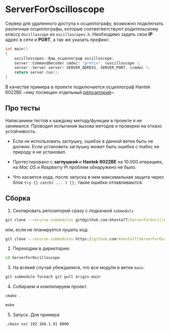 # ServerForOscilloscope

Сервер для удаленного доступа к осциллографу, возможно подключать различные осциллографы, которые
соответветствуют родительскому классу `Oscilloscope` из `oscilloscopes.h`. Необходимо задать свои **IP**
адрес в сети и **PORT**, а так же указать *префикс*:

```cpp
int main()
{
    oscilloscopes::Ваш_осциллограф oscilloscope;
    server::CommandDecoder cmdec( "prefix", &oscilloscope );
    server::Server server( SERVER_ADRESS, SERVER_PORT, &cmdec );
    return server.run();
}
```

В качестве примера в проекте подключается осциллограф Hantek 6022BE ~eму посвещен отдельный [репозиторий](https://github.com/khosta77/HT6022_lib_cpp.git)~.

## Про тесты

Написанием тестов к каждому методу/функции в проекте я не занимался. Проводил испытания вызова методов
и проверки на отказо устойчивость.

* Если не использовать заглушку, ошибок в данной ветке быть не должно. Если установить заглушку может
быть ошибка с malloc ее природу я не установил.

* Протестировано с **заглушкой** и **Hantek 6022BE** на 10.000 итерациях, на *Mac OS* и *Raspberry Pi* проблем обнаружено не было.

* Что касается кода, после запуска в нем максимальная защита через блок `try {} catch( ... ) {};` такие ошибки отлавливаются.

## Сборка

1. Скопировать репозиторий сразу с подкачкой `submoduls`

```cmd
git clone --recurse-submodules git@github.com:khosta77/ServerForOscilloscope.git
```

или, если не планируется *пушить* код:

```cmd
git clone --recurse-submodules https://github.com/khosta77/ServerForOscilloscope.git
```

2. Переходим в директорию

```cmd
cd ServerForOscilloscope
```

3. На всякий случай убеждаемся, что все модули в ветке `main`.

```cmd
git submodule foreach git pull origin main
```

4. Собираем и компилируем проект.

```cmd
cmake .
```

```cmd
make
```

5. Запуск. Для примера

```
./main osc 192.168.1.91 8000
```

